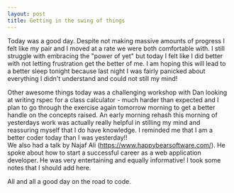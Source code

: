 ```yaml
---
layout: post
title: Getting in the swing of things   
---
```


Today was a good day.  Despite not making massive amounts of progress I felt like my pair and I moved at a rate we were both comfortable with.  I still struggle with embracing the "power of yet" but today I felt like I did better with not letting frustration get the better of me.  I am hoping this will lead to a better sleep tonight because last night I was fairly panicked about everything I didn't understand and could not still my mind! 

Other awesome things today was a challenging workshop with Dan looking at writing rspec for a class calculator - much harder than expected and I plan to go through the exercise again tomorrow morning to get a better handle on the concepts raised.  An early morning rehash this morning of yesterdays work was actually really helpful in stilling my mind and reassuring myself that I do have knowledge.  I reminded me that I am a better coder today than I was yesterday!!  
We also had a talk by Najaf Ali (https://www.happybearsoftware.com/). He spoke about how to start a successful career as a web application developer.  He was very entertaining and equally informative!  I took some notes that I should add here.

All and all a good day on the road to code.
